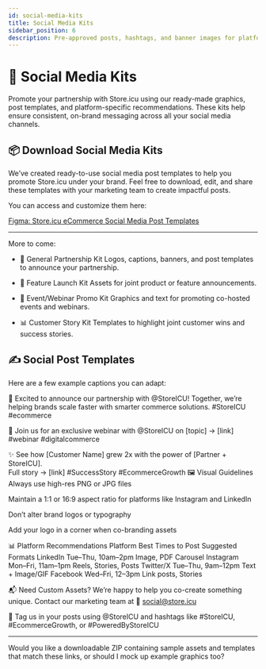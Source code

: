 ```yaml
---
id: social-media-kits
title: Social Media Kits
sidebar_position: 6
description: Pre-approved posts, hashtags, and banner images for platforms like LinkedIn, Twitter, Facebook, and Instagram. These assets are designed to generate engagement and drive awareness of our partnership.
---
```


# 📱 Social Media Kits

Promote your partnership with Store.icu using our ready-made graphics, post templates, and platform-specific recommendations. These kits help ensure consistent, on-brand messaging across all your social media channels.

## 📦 Download Social Media Kits

We’ve created ready-to-use social media post templates to help you promote Store.icu under your brand. Feel free to download, edit, and share these templates with your marketing team to create impactful posts.


You can access and customize them here:

[Figma: Store.icu eCommerce Social Media Post Templates](https://www.figma.com/design/EIAe4oWtdLwGia4nwL0ATa/Store.icu---Ecommerce-social-media-post-template?node-id=4005-4&m=dev&t=oFPuutfgKwYjUIvV-1)

---

More to come: 


- 🎉 General Partnership Kit 
  Logos, captions, banners, and post templates to announce your partnership.

- 🧩 Feature Launch Kit
  Assets for joint product or feature announcements.

- 📆 Event/Webinar Promo Kit 
  Graphics and text for promoting co-hosted events and webinars.

- 📊 Customer Story Kit
  Templates to highlight joint customer wins and success stories.

## ✍️ Social Post Templates

Here are a few example captions you can adapt:

🚀 Excited to announce our partnership with @StoreICU! Together, we’re helping brands scale faster with smarter commerce solutions. #StoreICU #ecommerce

📢 Join us for an exclusive webinar with @StoreICU on [topic] → [link]  
#webinar #digitalcommerce

✨ See how [Customer Name] grew 2x with the power of [Partner + StoreICU].  
Full story → [link] #SuccessStory #EcommerceGrowth
🖼️ Visual Guidelines
Always use high-res PNG or JPG files

Maintain a 1:1 or 16:9 aspect ratio for platforms like Instagram and LinkedIn

Don’t alter brand logos or typography

Add your logo in a corner when co-branding assets

📊 Platform Recommendations
Platform	Best Times to Post	Suggested Formats
LinkedIn	Tue–Thu, 10am–2pm	Image, PDF Carousel
Instagram	Mon–Fri, 11am–1pm	Reels, Stories, Posts
Twitter/X	Tue–Thu, 9am–12pm	Text + Image/GIF
Facebook	Wed–Fri, 12–3pm	Link posts, Stories

📬 Need Custom Assets?
We’re happy to help you co-create something unique. Contact our marketing team at
📧 social@store.icu

📢 Tag us in your posts using @StoreICU and hashtags like #StoreICU, #EcommerceGrowth, or #PoweredByStoreICU



---

Would you like a downloadable ZIP containing sample assets and templates that match these links, or should I mock up example graphics too?
